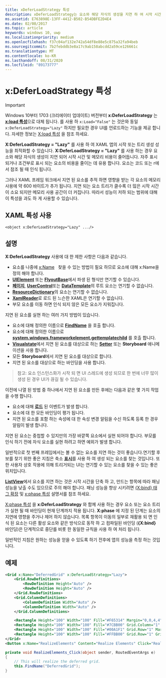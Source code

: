 ```yaml
---
title: xDeferLoadStrategy 특성
description: xDeferLoadStrategy는 요소와 해당 자식의 생성을 지연 하 여 시작 시간을 단축 하지만 메모리 사용을 약간 늘립니다.영향을 받는 각 요소는 약 600 바이트를 메모리 사용에 추가 합니다.
ms.assetid: E763898E-13FF-4412-B502-B54DBFE2D4E4
ms.date: 02/08/2017
ms.topic: article
keywords: windows 10, uwp
ms.localizationpriority: medium
ms.openlocfilehash: f37c04af132e742a54df8e88e5c875a32fa94beb
ms.sourcegitcommit: 7b2febddb3e8a17c9ab158abcdd2a59ce126661c
ms.translationtype: MT
ms.contentlocale: ko-KR
ms.lasthandoff: 08/31/2020
ms.locfileid: "89173777"
---
```

# <a name="xdeferloadstrategy-attribute"></a>x:DeferLoadStrategy 특성

> [!IMPORTANT]
> Windows 10부터 1703 (크리에이터 업데이트) 버전부터 **x:DeferLoadStrategy** 는 [**x:load 특성**](x-load-attribute.md)으로 대체 됩니다. 를 사용 하 `x:Load="False"` 는 것은와 동일 `x:DeferLoadStrategy="Lazy"` 하지만 필요한 경우 UI를 언로드하는 기능을 제공 합니다. 자세한 정보는 [X:load 특성](x-load-attribute.md) 을 참조 하세요.

**X:DeferLoadStrategy = "Lazy"** 를 사용 하 여 XAML 앱의 시작 또는 트리 생성 성능을 최적화할 수 있습니다. **X:DeferLoadStrategy = "Lazy"** 를 사용 하는 경우 요소와 해당 자식의 생성이 지연 되어 시작 시간 및 메모리 비용이 줄어듭니다. 자주 표시 되거나 조건부로 표시 되는 요소의 비용을 줄이는 데 유용 합니다. 요소는 코드 또는 r에서 참조 될 때 인식 됩니다.

그러나 XAML 프레임 워크에서 지연 된 요소를 추적 하면 영향을 받는 각 요소의 메모리 사용에 약 600 바이트가 추가 됩니다. 지연 되는 요소 트리가 클수록 더 많은 시작 시간이 소요 되지만 메모리 사용 공간이 더 커집니다. 따라서 성능이 저하 되는 범위에 대해이 특성을 과도 하 게 사용할 수 있습니다.

## <a name="xaml-attribute-usage"></a>XAML 특성 사용

``` syntax
<object x:DeferLoadStrategy="Lazy" .../>
```

## <a name="remarks"></a>설명

**X:DeferLoadStrategy** 사용에 대 한 제한 사항은 다음과 같습니다.

- 요소를 나중에 [x:Name](x-name-attribute.md)   찾을 수 있는 방법이 필요 하므로 요소에 대해 x:Name을 정의 해야 합니다.
- [**UIElement**](/uwp/api/Windows.UI.Xaml.UIElement) 또는 [**FlyoutBase**](/uwp/api/Windows.UI.Xaml.Controls.Primitives.FlyoutBase)에서 파생 된 형식만 연기할 수 있습니다.
- [**페이지**](/uwp/api/windows.ui.xaml.controls.page), [**UserControl**](/uwp/api/windows.ui.xaml.controls.usercontrol)또는 [**DataTemplate**](/uwp/api/Windows.UI.Xaml.DataTemplate)의 루트 요소는 연기할 수 없습니다.
- [**ResourceDictionary**](/uwp/api/Windows.UI.Xaml.ResourceDictionary)의 요소는 연기할 수 없습니다.
- [**XamlReader**](/uwp/api/windows.ui.xaml.markup.xamlreader.load)로 로드 된 느슨한 XAML은 연기할 수 없습니다.
- 부모 요소를 이동 하면 인식 되지 않은 모든 요소가 지워집니다.

지연 된 요소를 실현 하는 여러 가지 방법이 있습니다.

- 요소에 대해 정의한 이름으로 [**FindName**](/uwp/api/windows.ui.xaml.frameworkelement.findname) 을 호출 합니다.
- 요소에 대해 정의한 이름으로 [**system.windows.frameworkelement.gettemplatechild**](/uwp/api/windows.ui.xaml.controls.control.gettemplatechild) 를 호출 합니다.
- [**Visualstate**](/uwp/api/Windows.UI.Xaml.VisualState)에서 지연 된 요소를 대상으로 하는 [**Setter**](/uwp/api/Windows.UI.Xaml.Setter) 또는 **Storyboard** 애니메이션을 사용 합니다.
- 모든 **Storyboard**에서 지연 된 요소를 대상으로 합니다.
- 지연 된 요소를 대상으로 하는 바인딩을 사용 합니다.

> 참고: 요소 인스턴스화가 시작 되 면 UI 스레드에 생성 되므로 한 번에 너무 많이 생성 된 경우 UI가 끊길 될 수 있습니다.

이전에 나열 된 방법 중 하나에서 지연 된 요소를 만든 후에는 다음과 같은 몇 가지 작업을 수행 합니다.

- 요소에 대해 [**로드**](/uwp/api/windows.ui.xaml.frameworkelement.loaded) 된 이벤트가 발생 합니다.
- 요소에 대 한 모든 바인딩이 평가 됩니다.
- 지연 된 요소를 포함 하는 속성에 대 한 속성 변경 알림을 수신 하도록 등록 한 경우 알림이 발생 합니다.

지연 된 요소는 중첩할 수 있지만의 가장 바깥쪽 요소에서 실현 되어야 합니다. 부모를 인식 하기 전에 자식 요소를 실현 하려고 하면 예외가 발생 합니다.

일반적으로 첫 번째 프레임에서는 볼 수 없는 요소를 지연 하는 것이 좋습니다.연기할 후보를 찾기 위한 좋은 지침은 축소 [**표시**](/uwp/api/windows.ui.xaml.uielement.visibility)를 사용 하 여 생성 되는 요소를 찾는 것입니다. 또한 사용자 상호 작용에 의해 트리거되는 UI는 연기할 수 있는 요소를 찾을 수 있는 좋은 위치입니다.

[**ListView**](/uwp/api/Windows.UI.Xaml.Controls.ListView)에서 요소를 지연 하는 것은 시작 시간을 단축 하 고, 만드는 항목에 따라 패닝 성능을 낮출 수도 있으므로 주의 해야 합니다. 패닝 성능을 향상 시키려면 [{X:bind} 태그 확장](x-bind-markup-extension.md) 및 [x:phase 특성](x-phase-attribute.md) 설명서를 참조 하세요.

[X:phase 특성](x-phase-attribute.md) 을 **x:DeferLoadStrategy** 와 함께 사용 하는 경우 요소 또는 요소 트리가 실현 될 때 바인딩이 현재 단계까지 적용 됩니다. **X:phase** 에 지정 된 단계는 요소의 지연에 영향을 주거나 제어 하지 않습니다. 목록 항목이 이동의 일부로 재활용 되 면 인식 된 요소는 다른 활성 요소와 같은 방식으로 동작 하 고 컴파일된 바인딩 (**{X:bind}** 바인딩)은 단계적으로 중단를 비롯 한 동일한 규칙을 사용 하 여 처리 됩니다.

일반적인 지침은 원하는 성능을 얻을 수 있도록 하기 전후에 앱의 성능을 측정 하는 것입니다.

## <a name="example"></a>예제

```xml
<Grid x:Name="DeferredGrid" x:DeferLoadStrategy="Lazy">
    <Grid.RowDefinitions>
        <RowDefinition Height="Auto" />
        <RowDefinition Height="Auto" />
    </Grid.RowDefinitions>
    <Grid.ColumnDefinitions>
        <ColumnDefinition Width="Auto" />
        <ColumnDefinition Width="Auto" />
    </Grid.ColumnDefinitions>

    <Rectangle Height="100" Width="100" Fill="#F65314" Margin="0,0,4,4" />
    <Rectangle Height="100" Width="100" Fill="#7CBB00" Grid.Column="1" Margin="4,0,0,4" />
    <Rectangle Height="100" Width="100" Fill="#00A1F1" Grid.Row="1" Margin="0,4,4,0" />
    <Rectangle Height="100" Width="100" Fill="#FFBB00" Grid.Row="1" Grid.Column="1" Margin="4,4,0,0" />
</Grid>
<Button x:Name="RealizeElements" Content="Realize Elements" Click="RealizeElements_Click"/>
```

```csharp
private void RealizeElements_Click(object sender, RoutedEventArgs e)
{
    // This will realize the deferred grid.
    this.FindName("DeferredGrid");
}
```